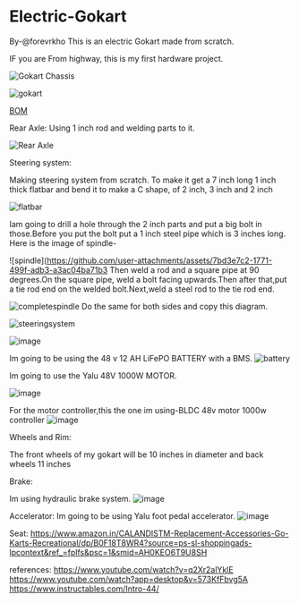 # Electric-Gokart
By-@forevrkho
This is an electric Gokart made from scratch.

IF you are From highway, this is my first hardware project.

![Gokart Chassis](https://github.com/user-attachments/assets/6bc0aa68-4703-477e-aa0e-e66fc414e696)

![gokart](https://github.com/user-attachments/assets/c73a678a-3193-4904-a5fa-24b16ba28781)

[BOM](https://1drv.ms/x/c/fdaba023a17e640d/EZ6Yn9u4eGJAj9u3CJCQzqEB1YBNHVDiWHWjI0bVcDJNzA?e=YMk7vX)


Rear Axle:
Using 1 inch rod and welding parts to it.

![Rear Axle](https://github.com/user-attachments/assets/b8e5853f-1588-4c56-9372-55da5970f5aa)


Steering system:

Making steering system from scratch. To make it get a 7 inch long 1 inch thick flatbar and bend it to make a C shape, of 2 inch, 3 inch and 2 inch

![flatbar](https://github.com/user-attachments/assets/a3cba9f8-bdfe-433d-bfff-c479f340fe23)

Iam going to drill a hole through the 2 inch parts and put a big bolt in those.Before you put the bolt put a 1 inch steel pipe which is 3 inches long.
Here is the image of spindle-

![spindle](https://github.com/user-attachments/assets/7bd3e7c2-1771-499f-adb3-a3ac04ba71b3
Then weld a rod and a square pipe at 90 degrees.On the square pipe, weld a bolt facing upwards.Then after that,put a tie rod end on the welded bolt.Next,weld a steel rod to the tie rod end.

![completespindle](https://github.com/user-attachments/assets/71497053-b3db-4711-a225-b80081c563cb)
Do the same for both sides and copy this diagram.

![steeringsystem](https://github.com/user-attachments/assets/f4368217-a089-4b7e-a919-08dd8c491675)

![image](https://github.com/user-attachments/assets/110a4da9-a003-41ff-a917-3337d25ccb23)

Im going to be using the 48 v 12 AH LiFePO BATTERY with a BMS.
![battery](https://github.com/user-attachments/assets/b041be40-2ad3-41e8-ab82-f899b9b3f8c7)

Im going to use the Yalu 48V 1000W  MOTOR.

![image](https://github.com/user-attachments/assets/f5166f6b-c6e7-4e49-91c4-7b007b61438a)

For the motor controller,this the one im using-BLDC 48v motor 1000w controller
![image](https://github.com/user-attachments/assets/2aea07d6-91d9-4a28-a293-66a720d3876d)

Wheels and Rim:

The front wheels of my gokart will be 10 inches in diameter and back wheels 11 inches


Brake:

Im using hydraulic brake system.
![image](https://github.com/user-attachments/assets/0a6b7b6a-fe9b-4ded-a9fe-10379c91d118)

Accelerator:
Im going to be using Yalu foot pedal accelerator.
![image](https://github.com/user-attachments/assets/3d94fc75-c705-4155-b626-6f28ccafb4bf)

Seat:
https://www.amazon.in/CALANDISTM-Replacement-Accessories-Go-Karts-Recreational/dp/B0F18T8WR4?source=ps-sl-shoppingads-lpcontext&ref_=fplfs&psc=1&smid=AH0KEO6T9U8SH

references:
https://www.youtube.com/watch?v=q2Xr2alYklE
https://www.youtube.com/watch?app=desktop&v=573KfFbvg5A
https://www.instructables.com/Intro-44/

